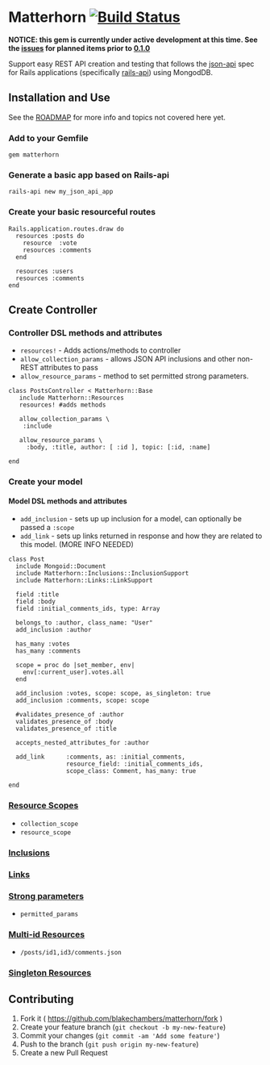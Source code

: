 # Matterhorn [![Build Status](https://travis-ci.org/blakechambers/matterhorn.svg)](https://travis-ci.org/blakechambers/matterhorn)

**NOTICE: this gem is currently under active development at this time. See the [issues][issues] for planned items prior to [0.1.0][milestone]**

Support easy REST API creation and testing that follows the [json-api](http://jsonapi.org/) spec for Rails applications (specifically [rails-api][rails-api]) using MongodDB.  

## Installation and Use

See the [ROADMAP][roadmap] for more info and topics not covered here yet.

### Add to your Gemfile
`gem matterhorn `

### Generate a basic app based on Rails-api

```
rails-api new my_json_api_app
```

### Create your basic resourceful routes

```
Rails.application.routes.draw do
  resources :posts do
    resource  :vote
    resources :comments
  end

  resources :users
  resources :comments
end

```


## Create Controller

### Controller DSL methods and attributes

* `resources!` - Adds actions/methods to controller
* `allow_collection_params` - allows JSON API inclusions and other non-REST attributes to pass 
* `allow_resource_params` - method to set permitted strong parameters.

```
class PostsController < Matterhorn::Base
   include Matterhorn::Resources
   resources! #adds methods
   
   allow_collection_params \
    :include 

   allow_resource_params \ 
     :body, :title, author: [ :id ], topic: [:id, :name]

end
```

### Create your model

#### Model DSL methods and attributes

* `add_inclusion` - sets up up inclusion for a model, can optionally be passed a `:scope`
* `add_link` - sets up links returned in response and how they are related to this model. (MORE INFO NEEDED)

```
class Post
  include Mongoid::Document
  include Matterhorn::Inclusions::InclusionSupport
  include Matterhorn::Links::LinkSupport

  field :title
  field :body
  field :initial_comments_ids, type: Array

  belongs_to :author, class_name: "User"
  add_inclusion :author

  has_many :votes
  has_many :comments

  scope = proc do |set_member, env|
    env[:current_user].votes.all
  end

  add_inclusion :votes, scope: scope, as_singleton: true
  add_inclusion :comments, scope: scope

  #validates_presence_of :author
  validates_presence_of :body
  validates_presence_of :title

  accepts_nested_attributes_for :author

  add_link      :comments, as: :initial_comments, 
                resource_field: :initial_comments_ids, 
                scope_class: Comment, has_many: true

end
```

### [Resource Scopes](#resource-scopes)
 
* `collection_scope`
* `resource_scope`
 
### [Inclusions](#inclusions)

### [Links](#links)

### [Strong parameters](#strong-params)

* `permitted_params`

### [Multi-id Resources](#multi-id-resources)

* `/posts/id1,id3/comments.json`

### [Singleton Resources](#singleton-resources)

## Contributing

1. Fork it ( https://github.com/blakechambers/matterhorn/fork )
2. Create your feature branch (`git checkout -b my-new-feature`)
3. Commit your changes (`git commit -am 'Add some feature'`)
4. Push to the branch (`git push origin my-new-feature`)
5. Create a new Pull Request

[issues]:    https://github.com/blakechambers/matterhorn/issues
[milestone]: https://github.com/blakechambers/matterhorn/milestones/0.1.0%20-%20Initial%20release
[roadmap]:   https://github.com/blakechambers/matterhorn/blob/master/ROADMAP.md
[rails-api]: https://github.com/rails-api/rails-api
